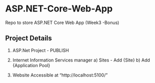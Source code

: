 # ASP.NET-Core-Web-App
Repo to store ASP.NET Core Web App (Week3 -Bonus)

## Project Details
1. ASP.Net Project - PUBLISH

2. Internet Information Services manager
a) Sites - Add {Site}
b) Add {Application Pool}

3. Website 
Accessible at “http://localhost:5100/”
